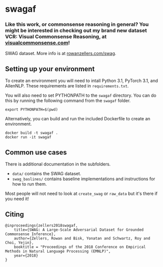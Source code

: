 # swagaf

### Like this work, or commonsense reasoning in general? You might be interested in checking out my brand new dataset VCR: Visual Commonsense Reasoning, at [visualcommonsense.com](https://visualcommonsense.com)!

SWAG dataset. More info is at [rowanzellers.com/swag](https://rowanzellers.com/swag).

## Setting up your environment
To create an environment you will need to intall Python 3.1, PyTorch 3.1, and AllenNLP.  These
requirements are listed in `requirements.txt`.

You will also need to set PYTHONPATH to the `swagaf` directory.  You can do this by running the
following command from the `swagaf` folder.

```
export PYTHONPATH=$(pwd)
```

Alternatively, you can build and run the included Dockerfile to create an environment.

```
docker build -t swagaf .
docker run -it swagaf
```

## Common use cases
There is additional documentation in the subfolders.

* `data/` contains the SWAG dataset.
* `swag_baslines/` contains baseline implementations and instructions for how to run them.

Most people will not need to look at `create_swag` or `raw_data` but it's there if you need it!

## Citing

```
@inproceedings{zellers2018swagaf,
    title={SWAG: A Large-Scale Adversarial Dataset for Grounded Commonsense Inference},
    author={Zellers, Rowan and Bisk, Yonatan and Schwartz, Roy and Choi, Yejin},
    booktitle = "Proceedings of the 2018 Conference on Empirical Methods in Natural Language Processing (EMNLP)",
    year={2018}
}
```
